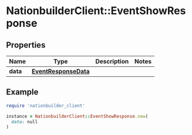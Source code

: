 # NationbuilderClient::EventShowResponse

## Properties

| Name | Type | Description | Notes |
| ---- | ---- | ----------- | ----- |
| **data** | [**EventResponseData**](EventResponseData.md) |  |  |

## Example

```ruby
require 'nationbuilder_client'

instance = NationbuilderClient::EventShowResponse.new(
  data: null
)
```

